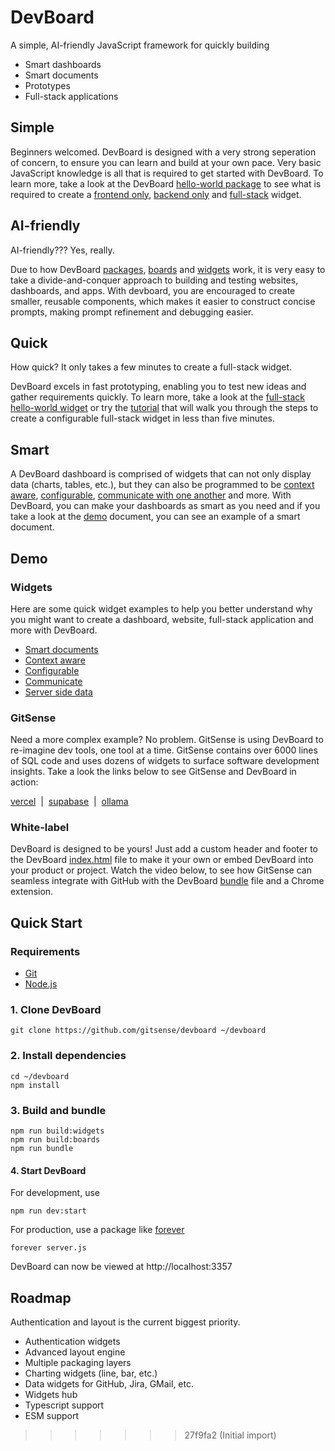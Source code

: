 # DevBoard

A simple, AI-friendly JavaScript framework for quickly building 
    
- Smart dashboards 
- Smart documents
- Prototypes
- Full-stack applications

## Simple

Beginners welcomed.  DevBoard is designed with a very strong seperation of concern, to ensure you can learn and build at your own pace. Very basic JavaScript knowledge is all that is required to get started with DevBoard.  To learn more, take a look at the DevBoard [hello-world package](https://github.com/gitsense/hello-world) to see what is required to create a [frontend only](https://github.com/gitsense/hello-world/tree/main/widgets/frontend-only), [backend only](https://github.com/gitsense/hello-world/tree/main/widgets/backend-only) and [full-stack](https://github.com/gitsense/hello-world/tree/main/widgets/fullstack) widget.

## AI-friendly

AI-friendly??? Yes, really. 

Due to how DevBoard [packages](http://localhost:3357?board=welcome.packages), [boards](http://localhost:3357?board=welcome.boards) and [widgets](http://localhost:3357?board=welcome.widgets) work, it is very easy to take a divide-and-conquer approach to building and testing websites, dashboards, and apps. With devboard, you are encouraged to create smaller, reusable components, which makes it easier to construct concise prompts, making prompt refinement and debugging easier.

## Quick

How quick? It only takes a few minutes to create a full-stack widget. 

DevBoard excels in fast prototyping, enabling you to test new ideas and gather requirements quickly. To learn more, take a look at the [full-stack hello-world widget](https://github.com/gitsense/hello-world/tree/main/widgets/fullstack) or try the [tutorial](http://localhost:3357?board=welcome.tutorial) that will walk you through the steps to create a configurable full-stack widget in less than five minutes.

## Smart

A DevBoard dashboard is comprised of widgets that can not only display data (charts, tables, etc.), but they can also be programmed to be [context aware](http://localhost:3357?board=welcome.demo#context-aware), [configurable](http://localhost:3357?board=welcome.demo#configurable), [communicate with one another](http://localhost:3357?board=welcome.demo#communicate) and more. With DevBoard, you can make your dashboards as smart as you need and if you take a look at the [demo](http://localhost:3357?board=welcome.demo) document, you can see an example of a smart document.

## Demo

### Widgets

Here are some quick widget examples to help you better understand why you might want to create a dashboard, website, full-stack application and more with DevBoard.

- [Smart documents](http://localhost:3357?board=welcome.demo#smart-docs)
- [Context aware](http://localhost:3357?board=welcome.demo#context-aware)
- [Configurable](http://localhost:3357?board=welcome.demo#configurable)
- [Communicate](http://localhost:3357?board=welcome.demo#communicate)
- [Server side data](http://localhost:3357?board=welcome.demo#server-side-data)

### GitSense

Need a more complex example? No problem. GitSense is using DevBoard to re-imagine dev tools, one tool at a time.  GitSense contains over 6000 lines of SQL code and uses dozens of widgets to surface software development insights.  Take a look the links below to see GitSense and DevBoard in action:

[vercel](https://app.gitsense.com/vercel) &nbsp;|&nbsp; [supabase](https://app.gitsense.com/supabase) &nbsp;|&nbsp; [ollama](https://app.gitsense.com/ollama)

### White-label

DevBoard is designed to be yours! Just add a custom header and footer to the DevBoard [index.html](https://github.com/gitsense/devboard/tree/main/views/index.html) file to make it your own or embed DevBoard into your product or project. Watch the video below, to see how GitSense can seamless integrate with GitHub with the DevBoard [bundle](http://localhost:3357?board=welcome.publish) file and a Chrome extension.


## Quick Start

### Requirements

- [Git](https://www.git-scm.com)
- [Node.js](https://nodejs.org/)

### 1. Clone DevBoard

    git clone https://github.com/gitsense/devboard ~/devboard

### 2. Install dependencies

    cd ~/devboard
    npm install

### 3. Build and bundle

    npm run build:widgets
    npm run build:boards
    npm run bundle

#### 4. Start DevBoard

For development, use

    npm run dev:start

For production, use a package like [forever](https://www.npmjs.com/package/forever)

    forever server.js

DevBoard can now be viewed at http://localhost:3357

## Roadmap

Authentication and layout is the current biggest priority.

- Authentication widgets
- Advanced layout engine
- Multiple packaging layers
- Charting widgets (line, bar, etc.)
- Data widgets for GitHub, Jira, GMail, etc.
- Widgets hub
- Typescript support
- ESM support
>>>>>>> 27f9fa2 (Initial import)
